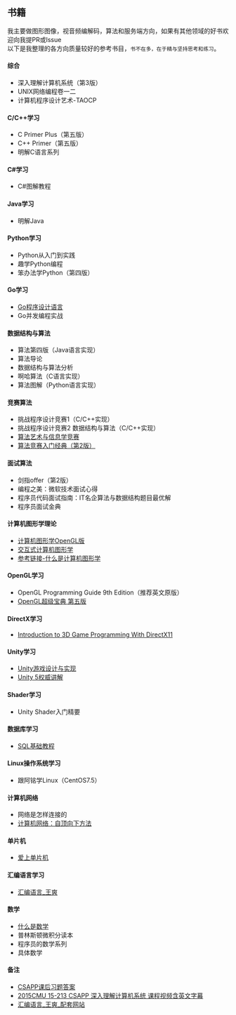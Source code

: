 ## 书籍  
我主要做图形图像，视音频编解码，算法和服务端方向，如果有其他领域的好书欢迎向我提PR或Issue  
以下是我整理的各方向质量较好的参考书目，`书不在多，在于精与坚持思考和练习`。  
#### 综合  
- 深入理解计算机系统（第3版）  
- UNIX网络编程卷一二  
- 计算机程序设计艺术-TAOCP  
#### C/C++学习  
- C Primer Plus（第五版）  
- C++ Primer（第五版）  
- 明解C语言系列  
#### C#学习  
- C#图解教程  
#### Java学习
- 明解Java    
#### Python学习  
- Python从入门到实践  
- 趣学Python编程  
- 笨办法学Python（第四版）  
#### Go学习  
- [Go程序设计语言](https://book.douban.com/subject/27044219/)  
- Go并发编程实战  
#### 数据结构与算法  
- 算法第四版（Java语言实现）  
- 算法导论  
- 数据结构与算法分析  
- 啊哈算法（C语言实现）  
- 算法图解（Python语言实现）  
#### 竞赛算法  
- 挑战程序设计竞赛1（C/C++实现）  
- 挑战程序设计竞赛2 数据结构与算法（C/C++实现）    
- [算法艺术与信息学竞赛](https://book.douban.com/subject/1154204/)  
- [算法竞赛入门经典（第2版）](https://book.douban.com/subject/25902102/)  
#### 面试算法  
- 剑指offer（第2版）  
- 编程之美：微软技术面试心得  
- 程序员代码面试指南：IT名企算法与数据结构题目最优解  
- 程序员面试金典  
#### 计算机图形学理论  
- [计算机图形学OpenGL版](https://book.douban.com/subject/3561816/)  
- [交互式计算机图形学](https://book.douban.com/subject/10777165/)  
- [参考链接-什么是计算机图形学](http://staff.ustc.edu.cn/~lgliu/Resources/CG/What_is_CG.htm)  
#### OpenGL学习  
- OpenGL Programming Guide 9th Edition（推荐英文原版）  
- [OpenGL超级宝典 第五版](https://book.douban.com/subject/5273949/)  
#### DirectX学习  
- [Introduction to 3D Game Programming With DirectX11](https://book.douban.com/subject/10541097/)  
#### Unity学习  
- [Unity游戏设计与实现](https://book.douban.com/subject/26313534/)  
- [Unity 5权威讲解](https://book.douban.com/subject/26899709/)  
#### Shader学习  
- Unity Shader入门精要  
#### 数据库学习  
- [SQL基础教程](https://book.douban.com/subject/24841239/)  
#### Linux操作系统学习  
- 跟阿铭学Linux（CentOS7.5）  
#### 计算机网络  
- 网络是怎样连接的  
- [计算机网络：自顶向下方法](https://book.douban.com/subject/26176870/)  
#### 单片机  
- [爱上单片机](https://book.douban.com/subject/6937742/)  
#### 汇编语言学习  
- [汇编语言_王爽](https://book.douban.com/subject/25726019/)  
#### 数学  
- [什么是数学](https://book.douban.com/subject/10455982/)  
- 普林斯顿微积分读本  
- 程序员的数学系列  
- 具体数学  
#### 备注  
- [CSAPP课后习题答案](https://dreamanddead.gitbooks.io/csapp-3e-solutions/)  
- [2015CMU 15-213 CSAPP 深入理解计算机系统 课程视频含英文字幕](https://www.bilibili.com/video/av24540152/)  
- [汇编语言_王爽_配套网站](http://www.asmedu.net/)  